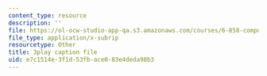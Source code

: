 ```yaml
---
content_type: resource
description: ''
file: https://ol-ocw-studio-app-qa.s3.amazonaws.com/courses/6-858-computer-systems-security-fall-2014/e7c1514e3f1d53fbace083e4deda98b3_8PdnOZI7H5E.vtt
file_type: application/x-subrip
resourcetype: Other
title: 3play caption file
uid: e7c1514e-3f1d-53fb-ace0-83e4deda98b3
---
```

